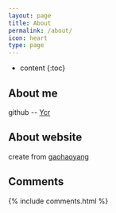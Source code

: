 ```yaml
---
layout: page
title: About
permalink: /about/
icon: heart
type: page
---
```


* content
{:toc}

## About me
github -- [Ycr](https://github.com/roymuste)

## About website
create from [gaohaoyang](https://github.com/Gaohaoyang/gaohaoyang.github.io)

## Comments

{% include comments.html %}
